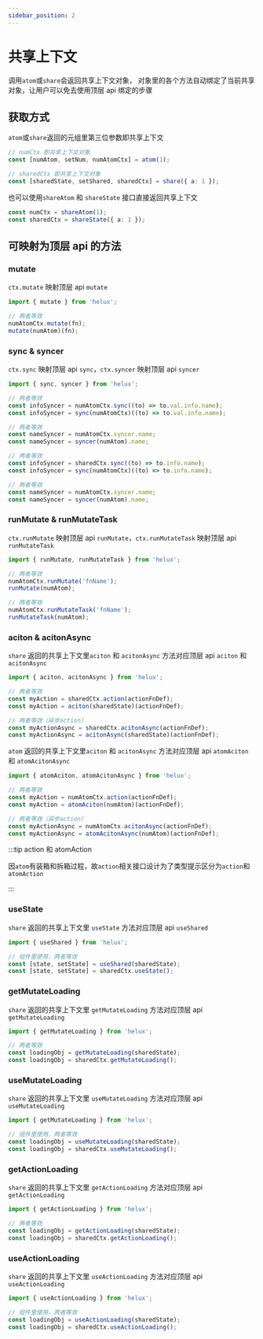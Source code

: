 ```yaml
---
sidebar_position: 2
---
```


# 共享上下文

调用`atom`或`share`会返回共享上下文对象， 对象里的各个方法自动绑定了当前共享对象，让用户可以免去使用顶层 api 绑定的步骤

## 获取方式

`atom`或`share`返回的元组里第三位参数即共享上下文

```ts
// numCtx 即共享上下文对象
const [numAtom, setNum, numAtomCtx] = atom(1);

// sharedCtx 即共享上下文对象
const [sharedState, setShared, sharedCtx] = share({ a: 1 });
```

也可以使用`shareAtom` 和 `shareState` 接口直接返回共享上下文

```ts
const numCtx = shareAtom(1);
const sharedCtx = shareState({ a: 1 });
```

## 可映射为顶层 api 的方法

### mutate

`ctx.mutate` 映射顶层 api `mutate`

```ts
import { mutate } from 'helux';

// 两者等效
numAtomCtx.mutate(fn);
mutate(numAtom)(fn);
```

### sync & syncer

`ctx.sync` 映射顶层 api `sync`，`ctx.syncer` 映射顶层 api `syncer`

```ts
import { sync, syncer } from 'helux';

// 两者等效
const infoSyncer = numAtomCtx.sync((to) => to.val.info.name);
const infoSyncer = sync(numAtomCtx)((to) => to.val.info.name);

// 两者等效
const nameSyncer = numAtomCtx.syncer.name;
const nameSyncer = syncer(numAtom).name;
```

```ts
// 两者等效
const infoSyncer = sharedCtx.sync((to) => to.info.name);
const infoSyncer = sync(numAtomCtx)((to) => to.info.name);

// 两者等效
const nameSyncer = numAtomCtx.syncer.name;
const nameSyncer = syncer(numAtom).name;
```

### runMutate & runMutateTask

`ctx.runMutate` 映射顶层 api `runMutate`，`ctx.runMutateTask` 映射顶层 api `runMutateTask`

```ts
import { runMutate, runMutateTask } from 'helux';

// 两者等效
numAtomCtx.runMutate('fnName');
runMutate(numAtom);

// 两者等效
numAtomCtx.runMutateTask('fnName');
runMutateTask(numAtom);
```

### aciton & acitonAsync

`share` 返回的共享上下文里`aciton` 和 `acitonAsync` 方法对应顶层 api `aciton` 和 `acitonAsync`

```ts
import { aciton, acitonAsync } from 'helux';

// 两者等效
const myAction = sharedCtx.action(actionFnDef);
const myAction = aciton(sharedState)(actionFnDef);

// 两者等效（异步action）
const myActionAsync = sharedCtx.acitonAsync(actionFnDef);
const myActionAsync = acitonAsync(sharedState)(actionFnDef);
```

`atom` 返回的共享上下文里`aciton` 和 `acitonAsync` 方法对应顶层 api `atomAciton` 和 `atomAcitonAsync`

```ts
import { atomAciton, atomAcitonAsync } from 'helux';

// 两者等效
const myAction = numAtomCtx.action(actionFnDef);
const myAction = atomAciton(numAtom)(actionFnDef);

// 两者等效（异步action）
const myActionAsync = numAtomCtx.acitonAsync(actionFnDef);
const myActionAsync = atomAcitonAsync(numAtom)(actionFnDef);
```

:::tip action 和 atomAction

因`atom`有装箱和拆箱过程，故`action`相关接口设计为了类型提示区分为`action`和`atomAction`

:::

### useState

`share` 返回的共享上下文里 `useState` 方法对应顶层 api `useShared`

```ts
import { useShared } from 'helux';

// 组件里使用，两者等效
const [state, setState] = useShared(sharedState);
const [state, setState] = sharedCtx.useState();
```

### getMutateLoading

`share` 返回的共享上下文里 `getMutateLoading` 方法对应顶层 api `getMutateLoading`

```ts
import { getMutateLoading } from 'helux';

// 两者等效
const loadingObj = getMutateLoading(sharedState);
const loadingObj = sharedCtx.getMutateLoading();
```

### useMutateLoading

`share` 返回的共享上下文里 `useMutateLoading` 方法对应顶层 api `useMutateLoading`

```ts
import { getMutateLoading } from 'helux';

// 组件里使用，两者等效
const loadingObj = useMutateLoading(sharedState);
const loadingObj = sharedCtx.useMutateLoading();
```

### getActionLoading

`share` 返回的共享上下文里 `getActionLoading` 方法对应顶层 api `getActionLoading`

```ts
import { getActionLoading } from 'helux';

// 两者等效
const loadingObj = getActionLoading(sharedState);
const loadingObj = sharedCtx.getActionLoading();
```

### useActionLoading

`share` 返回的共享上下文里 `useActionLoading` 方法对应顶层 api `useActionLoading`

```ts
import { useActionLoading } from 'helux';

// 组件里使用，两者等效
const loadingObj = useActionLoading(sharedState);
const loadingObj = sharedCtx.useActionLoading();
```
